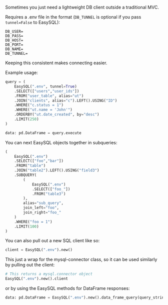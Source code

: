 Sometimes you just need a lightweight DB client outside a traditional MVC.

Requires a .env file in the format (`DB_TUNNEL` is optional if you pass `tunnel=False` to EasySQL):
```
DB_USER=
DB_PASS=
DB_HOST=
DB_PORT=
DB_NAME=
DB_TUNNEL=
```
Keeping this consistent makes connecting easier.

Example usage:

```python
query = (
    EasySQL(".env", tunnel=True)
    .SELECT(["users","user_ids"])
    .FROM("user_table", alias="ut")
    .JOIN("clients", alias="c").LEFT().USING("ID")
    .WHERE("c.status = 1")
    .WHERE("ut.name = 'John'")
    .ORDERBY("ut.date_created", by="desc")
    .LIMIT(250)
)

data: pd.DataFrame = query.execute 
```

You can next EasySQL objects together in subqueries:

```python
(
    EasySQL(".env")
    .SELECT(["foo","bar"])
    .FROM("table")
    .JOIN("table2").LEFT().USING("field3")
    .SUBQUERY(
        (
            EasySQL(".env")
            .SELECT(["foo_"])
            .FROM("table3")
        ), 
        alias="sub_query", 
        join_left="foo", 
        join_right="foo_"
    )
    .WHERE("foo = 1")
    .LIMIT(100)
)
```

You can also pull out a new SQL client like so:

```python
client = EasySQL(".env").new()
```

This just a wrap for the mysql-connector class, so it can be used similarly by pulling out the client:

```python
# This returns a mysql.connector object
EasySQL(".env").new().client
```

or by using the EasySQL methods for DataFrame responses:

```python
data: pd.DataFrame = EasySQL(".env").new().data_frame_query(query_string)
```